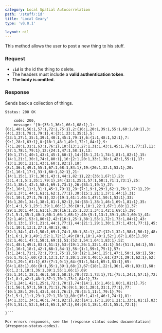 ```yaml
---
category: Local Spatial Autocorrelation
path: '/stuff/:id'
title: 'Local Geary'
type: 'v0.0.1'

layout: nil
---
```


This method allows the user to post a new thing to his stuff.

### Request

* **`:id`** is the id the thing to delete.
* The headers must include a **valid authentication token**.
* **The body is omitted**.

### Response

Sends back a collection of things.

```Status: 200 OK```
```{
    code: 200,
    message: '[0:{35:1,36:1,66:1,68:1},1:{6:1,48:1,56:1,57:1,72:1,75:1},2:{16:1,20:1,39:1,55:1,60:1,68:1},3:{4:1,23:1,78:1,79:1},4:{3:1,23:1,35:1},5:{23:1,27:1,35:1,39:1,40:1,45:1,79:1},6:{1:1,48:1,52:1},7:{9:1,28:1,63:1},8:{18:1,48:1,49:1,72:1,84:1},9:{7:1,28:1,31:1,63:1,76:1},10:{13:1,27:1,31:1,43:1,45:1,76:1,77:1},11:{27:1,78:1,79:1},12:{24:1,47:1,58:1},13:{10:1,17:1,40:1,43:1,45:1,60:1},14:{15:1,21:1,74:1,81:1,82:1},15:{14:1,21:1,30:1,74:1,80:1},16:{2:1,20:1,33:1,38:1,42:1,55:1},17:{13:1,20:1,21:1,43:1,60:1,82:1},18:{8:1,36:1,49:1,55:1,67:1,68:1,84:1},19:{26:1,32:1,53:1},20:{2:1,16:1,17:1,33:1,60:1,82:1},21:{14:1,15:1,17:1,30:1,43:1,44:1,82:1},22:{36:1,67:1},23:{3:1,4:1,5:1,35:1,79:1},24:{12:1,25:1,57:1,58:1,71:1,73:1},25:{24:1,38:1,42:1,58:1,69:1,73:1},26:{53:1,19:1},27:{5:1,10:1,11:1,31:1,45:1,79:1},28:{7:1,9:1,29:1,62:1,76:1,77:1},29:{28:1,37:1,44:1,61:1,62:1,77:1},30:{15:1,21:1,37:1,44:1},31:{9:1,10:1,27:1,76:1},32:{19:1,41:1,46:1,47:1,50:1,53:1},33:{16:1,20:1,34:1,38:1,81:1,82:1},34:{33:1,38:1,46:1,69:1,81:1},35:{0:1,4:1,5:1,23:1,39:1,66:1},36:{0:1,18:1,22:1,67:1,68:1},37:{29:1,30:1,44:1,61:1},38:{16:1,25:1,33:1,34:1,42:1,69:1},39:{2:1,5:1,35:1,40:1,60:1,66:1,68:1},40:{5:1,13:1,39:1,45:1,60:1},41:{32:1,46:1,53:1,80:1},42:{16:1,25:1,38:1,55:1,72:1,73:1,84:1},43:{10:1,13:1,17:1,21:1,44:1,77:1},44:{21:1,29:1,30:1,37:1,43:1,77:1},45:{5:1,10:1,13:1,27:1,40:1},46:{32:1,34:1,41:1,50:1,69:1,74:1,80:1,81:1},47:{12:1,32:1,58:1,50:1},48:{1:1,6:1,8:1,49:1,52:1,72:1},49:{8:1,18:1,48:1,52:1,67:1,83:1},50:{32:1,46:1,47:1,58:1,69:1},51:{52:1,54:1,64:1,83:1},52:{6:1,48:1,49:1,83:1,51:1},53:{19:1,26:1,32:1,41:1},54:{51:1,64:1},55:{2:1,16:1,18:1,42:1,68:1,84:1},56:{1:1,59:1,75:1},57:{1:1,24:1,71:1,72:1,73:1,75:1},58:{12:1,24:1,25:1,47:1,50:1,69:1},59:{56:1,75:1},60:{2:1,13:1,17:1,20:1,39:1,40:1},61:{37:1,29:1,62:1},62:{28:1,29:1,61:1},63:{7:1,9:1},64:{51:1,54:1,65:1,83:1},65:{64:1,83:1},66:{0:1,35:1,39:1,68:1},67:{18:1,22:1,36:1,49:1,83:1},68:{0:1,2:1,18:1,36:1,39:1,55:1,66:1},69:{25:1,34:1,38:1,46:1,50:1,58:1},70:{72:1,73:1},71:{75:1,24:1,57:1},72:{1:1,8:1,42:1,48:1,57:1,70:1,73:1,84:1},73:{57:1,24:1,42:1,25:1,72:1,70:1},74:{14:1,15:1,46:1,80:1,81:1},75:{1:1,56:1,57:1,59:1,71:1},76:{9:1,10:1,28:1,31:1,77:1},77:{10:1,28:1,29:1,43:1,44:1,76:1},78:{3:1,11:1,79:1},79:{3:1,5:1,11:1,23:1,27:1,78:1},80:{15:1,41:1,46:1,74:1},81:{14:1,33:1,34:1,46:1,74:1,82:1},82:{14:1,17:1,20:1,21:1,33:1,81:1},83:{49:1,51:1,52:1,64:1,65:1,67:1},84:{8:1,18:1,42:1,55:1,72:1}]
'
}```

For errors responses, see the [response status codes documentation](#response-status-codes).